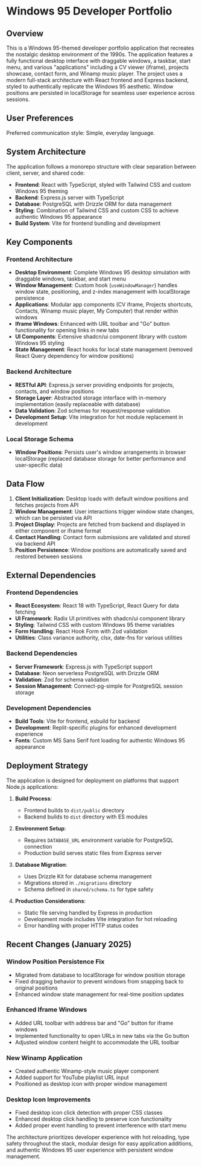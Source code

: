# Windows 95 Developer Portfolio

## Overview

This is a Windows 95-themed developer portfolio application that recreates the nostalgic desktop environment of the 1990s. The application features a fully functional desktop interface with draggable windows, a taskbar, start menu, and various "applications" including a CV viewer (iframe), projects showcase, contact form, and Winamp music player. The project uses a modern full-stack architecture with React frontend and Express backend, styled to authentically replicate the Windows 95 aesthetic. Window positions are persisted in localStorage for seamless user experience across sessions.

## User Preferences

Preferred communication style: Simple, everyday language.

## System Architecture

The application follows a monorepo structure with clear separation between client, server, and shared code:

- **Frontend**: React with TypeScript, styled with Tailwind CSS and custom Windows 95 theming
- **Backend**: Express.js server with TypeScript
- **Database**: PostgreSQL with Drizzle ORM for data management
- **Styling**: Combination of Tailwind CSS and custom CSS to achieve authentic Windows 95 appearance
- **Build System**: Vite for frontend bundling and development

## Key Components

### Frontend Architecture
- **Desktop Environment**: Complete Windows 95 desktop simulation with draggable windows, taskbar, and start menu
- **Window Management**: Custom hook (`useWindowManager`) handles window state, positioning, and z-index management with localStorage persistence
- **Applications**: Modular app components (CV iframe, Projects shortcuts, Contacts, Winamp music player, My Computer) that render within windows
- **Iframe Windows**: Enhanced with URL toolbar and "Go" button functionality for opening links in new tabs
- **UI Components**: Extensive shadcn/ui component library with custom Windows 95 styling
- **State Management**: React hooks for local state management (removed React Query dependency for window positions)

### Backend Architecture
- **RESTful API**: Express.js server providing endpoints for projects, contacts, and window positions
- **Storage Layer**: Abstracted storage interface with in-memory implementation (easily replaceable with database)
- **Data Validation**: Zod schemas for request/response validation
- **Development Setup**: Vite integration for hot module replacement in development

### Local Storage Schema
- **Window Positions**: Persists user's window arrangements in browser localStorage (replaced database storage for better performance and user-specific data)

## Data Flow

1. **Client Initialization**: Desktop loads with default window positions and fetches projects from API
2. **Window Management**: User interactions trigger window state changes, which can be persisted via API
3. **Project Display**: Projects are fetched from backend and displayed in either component or iframe format
4. **Contact Handling**: Contact form submissions are validated and stored via backend API
5. **Position Persistence**: Window positions are automatically saved and restored between sessions

## External Dependencies

### Frontend Dependencies
- **React Ecosystem**: React 18 with TypeScript, React Query for data fetching
- **UI Framework**: Radix UI primitives with shadcn/ui component library
- **Styling**: Tailwind CSS with custom Windows 95 theme variables
- **Form Handling**: React Hook Form with Zod validation
- **Utilities**: Class variance authority, clsx, date-fns for various utilities

### Backend Dependencies
- **Server Framework**: Express.js with TypeScript support
- **Database**: Neon serverless PostgreSQL with Drizzle ORM
- **Validation**: Zod for schema validation
- **Session Management**: Connect-pg-simple for PostgreSQL session storage

### Development Dependencies
- **Build Tools**: Vite for frontend, esbuild for backend
- **Development**: Replit-specific plugins for enhanced development experience
- **Fonts**: Custom MS Sans Serif font loading for authentic Windows 95 appearance

## Deployment Strategy

The application is designed for deployment on platforms that support Node.js applications:

1. **Build Process**: 
   - Frontend builds to `dist/public` directory
   - Backend builds to `dist` directory with ES modules
   
2. **Environment Setup**:
   - Requires `DATABASE_URL` environment variable for PostgreSQL connection
   - Production build serves static files from Express server

3. **Database Migration**:
   - Uses Drizzle Kit for database schema management
   - Migrations stored in `./migrations` directory
   - Schema defined in `shared/schema.ts` for type safety

4. **Production Considerations**:
   - Static file serving handled by Express in production
   - Development mode includes Vite integration for hot reloading
   - Error handling with proper HTTP status codes

## Recent Changes (January 2025)

### Window Position Persistence Fix
- Migrated from database to localStorage for window position storage
- Fixed dragging behavior to prevent windows from snapping back to original positions
- Enhanced window state management for real-time position updates

### Enhanced Iframe Windows
- Added URL toolbar with address bar and "Go" button for iframe windows
- Implemented functionality to open URLs in new tabs via the Go button
- Adjusted window content height to accommodate the URL toolbar

### New Winamp Application
- Created authentic Winamp-style music player component
- Added support for YouTube playlist URL input
- Positioned as desktop icon with proper window management

### Desktop Icon Improvements
- Fixed desktop icon click detection with proper CSS classes
- Enhanced desktop click handling to preserve icon functionality
- Added proper event handling to prevent interference with start menu

The architecture prioritizes developer experience with hot reloading, type safety throughout the stack, modular design for easy application additions, and authentic Windows 95 user experience with persistent window management.
